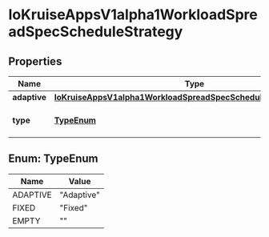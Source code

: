
# IoKruiseAppsV1alpha1WorkloadSpreadSpecScheduleStrategy

## Properties
Name | Type | Description | Notes
------------ | ------------- | ------------- | -------------
**adaptive** | [**IoKruiseAppsV1alpha1WorkloadSpreadSpecScheduleStrategyAdaptive**](IoKruiseAppsV1alpha1WorkloadSpreadSpecScheduleStrategyAdaptive.md) |  |  [optional]
**type** | [**TypeEnum**](#TypeEnum) | Type indicates the type of the WorkloadSpreadScheduleStrategy. Default is Fixed |  [optional]


<a name="TypeEnum"></a>
## Enum: TypeEnum
Name | Value
---- | -----
ADAPTIVE | &quot;Adaptive&quot;
FIXED | &quot;Fixed&quot;
EMPTY | &quot;&quot;



